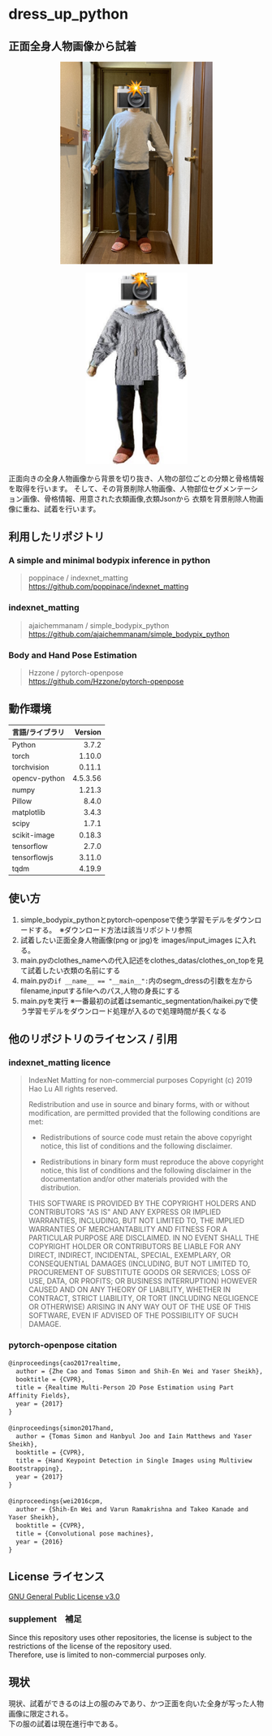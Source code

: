 # dress_up_python
## 正面全身人物画像から試着
<p align="center">
  <img src="https://github.com/RyosukeSuzukii/dress_up_python/blob/main/example_input.png" width="300px">
</p>
<p align="center">
  <img src="https://github.com/RyosukeSuzukii/dress_up_python/blob/main/example_result.png" width="200px">
</p>
正面向きの全身人物画像から背景を切り抜き、人物の部位ごとの分類と骨格情報を取得を行います。  
そして、その背景削除人物画像、人物部位セグメンテーション画像、骨格情報、用意された衣類画像,衣類Jsonから
衣類を背景削除人物画像に重ね、試着を行います。

## 利用したリポジトリ
### A simple and minimal bodypix inference in python
> poppinace / indexnet_matting  
> <https://github.com/poppinace/indexnet_matting>
### indexnet_matting
> ajaichemmanam / simple_bodypix_python  
> <https://github.com/ajaichemmanam/simple_bodypix_python>
### Body and Hand Pose Estimation
> Hzzone / pytorch-openpose  
> <https://github.com/Hzzone/pytorch-openpose>
  
## 動作環境
| 言語/ライブラリ | Version|
| :------------| ---------: |
| Python | 3.7.2　|
| torch | 1.10.0　|
| torchvision |  0.11.1　|
| opencv-python | 4.5.3.56 |
| numpy |  1.21.3　|
| Pillow |  8.4.0 |
| matplotlib |  3.4.3　|
| scipy |  1.7.1　|
| scikit-image |  0.18.3　|
| tensorflow |  2.7.0　|
| tensorflowjs |  3.11.0　|
| tqdm |  4.19.9　|

## 使い方  
1. simple_bodypix_pythonとpytorch-openposeで使う学習モデルをダウンロードする。　※ダウンロード方法は該当リポジトリ参照
2. 試着したい正面全身人物画像(png or jpg)を images/input_images に入れる。
3. main.pyのclothes_nameへの代入記述をclothes_datas/clothes_on_topを見て試着したい衣類の名前にする
4. main.pyの`if __name__ == "__main__":`内のsegm_dressの引数を左からfilename,inputするfileへのパス,人物の身長にする
5. main.pyを実行 ※一番最初の試着はsemantic_segmentation/haikei.pyで使う学習モデルをダウンロード処理が入るので処理時間が長くなる

## 他のリポジトリのライセンス / 引用
### indexnet_matting licence
> IndexNet Matting for non-commercial purposes
> Copyright (c) 2019 Hao Lu All rights reserved.
> 
> Redistribution and use in source and binary forms, with or without modification, are permitted provided that the following conditions are met:
> 
> * Redistributions of source code must retain the above copyright notice, this list of conditions and the following disclaimer.
> 
> * Redistributions in binary form must reproduce the above copyright notice, this list of conditions and the following disclaimer in the documentation and/or other materials provided with the distribution.
> 
> THIS SOFTWARE IS PROVIDED BY THE COPYRIGHT HOLDERS AND CONTRIBUTORS "AS IS" AND ANY EXPRESS OR IMPLIED WARRANTIES, INCLUDING, BUT NOT LIMITED TO, THE IMPLIED WARRANTIES OF MERCHANTABILITY AND FITNESS FOR A PARTICULAR PURPOSE ARE DISCLAIMED. IN NO EVENT SHALL THE COPYRIGHT HOLDER OR CONTRIBUTORS BE LIABLE FOR ANY DIRECT, INDIRECT, INCIDENTAL, SPECIAL, EXEMPLARY, OR CONSEQUENTIAL DAMAGES (INCLUDING, BUT NOT LIMITED TO, PROCUREMENT OF SUBSTITUTE GOODS OR SERVICES; LOSS OF USE, DATA, OR PROFITS; OR BUSINESS INTERRUPTION) HOWEVER CAUSED AND ON ANY THEORY OF LIABILITY, WHETHER IN CONTRACT, STRICT LIABILITY, OR TORT (INCLUDING NEGLIGENCE OR OTHERWISE) ARISING IN ANY WAY OUT OF THE USE OF THIS SOFTWARE, EVEN IF ADVISED OF THE POSSIBILITY OF SUCH DAMAGE.

### pytorch-openpose citation
```
@inproceedings{cao2017realtime,
  author = {Zhe Cao and Tomas Simon and Shih-En Wei and Yaser Sheikh},
  booktitle = {CVPR},
  title = {Realtime Multi-Person 2D Pose Estimation using Part Affinity Fields},
  year = {2017}
}

@inproceedings{simon2017hand,
  author = {Tomas Simon and Hanbyul Joo and Iain Matthews and Yaser Sheikh},
  booktitle = {CVPR},
  title = {Hand Keypoint Detection in Single Images using Multiview Bootstrapping},
  year = {2017}
}

@inproceedings{wei2016cpm,
  author = {Shih-En Wei and Varun Ramakrishna and Takeo Kanade and Yaser Sheikh},
  booktitle = {CVPR},
  title = {Convolutional pose machines},
  year = {2016}
}
```
## License ライセンス
<a href="https://github.com/RyosukeSuzukii/dress_up_python/blob/main/LICENSE.md">GNU General Public License v3.0</a> 
  
### supplement　補足
Since this repository uses other repositories, the license is subject to the restrictions of the license of the repository used.  
Therefore, use is limited to non-commercial purposes only.

## 現状
現状、試着ができるのは上の服のみであり、かつ正面を向いた全身が写った人物画像に限定される。  
下の服の試着は現在進行中である。
